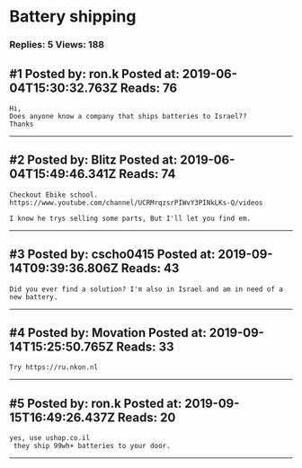 # Battery shipping

### Replies: 5 Views: 188

## \#1 Posted by: ron.k Posted at: 2019-06-04T15:30:32.763Z Reads: 76

```
Hi,
Does anyone know a company that ships batteries to Israel?? 
Thanks
```

---
## \#2 Posted by: Blitz Posted at: 2019-06-04T15:49:46.341Z Reads: 74

```
Checkout Ebike school.
https://www.youtube.com/channel/UCRMrqzsrPIWvY3PINkLKs-Q/videos

I know he trys selling some parts, But I'll let you find em.
```

---
## \#3 Posted by: cscho0415 Posted at: 2019-09-14T09:39:36.806Z Reads: 43

```
Did you ever find a solution? I'm also in Israel and am in need of a new battery.
```

---
## \#4 Posted by: Movation Posted at: 2019-09-14T15:25:50.765Z Reads: 33

```
Try https://ru.nkon.nl
```

---
## \#5 Posted by: ron.k Posted at: 2019-09-15T16:49:26.437Z Reads: 20

```
yes, use ushop.co.il
 they ship 99wh+ batteries to your door.
```

---

